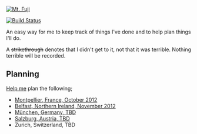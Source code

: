 [![Mt. Fuji](http://farm3.staticflickr.com/2564/3764089529_73fa703e79_n.jpg)](http://www.flickr.com/photos/dylane/3764089529/)

[![Build Status](https://secure.travis-ci.org/dylanegan/travel.png?branch=master)](http://travis-ci.org/dylanegan/travel)

An easy way for me to keep track of things I've done and to help plan things I'll do.

A ~~strikethrough~~ denotes that I didn't get to it, not that it was terrible. Nothing terrible will be recorded.

## Planning

<a href="/dylanegan/travel/fork_select" class="minibutton btn-fork" rel="facebox nofollow">Help me</a> plan the following;

* [Montpellier, France, October 2012](https://github.com/dylanegan/travel/blob/master/France/Montpellier-October-2012.md)
* [Belfast, Northern Ireland, November 2012](https://github.com/dylanegan/travel/blob/master/Northern%20Ireland/Belfast-November-2012.md)
* [München, Germany, TBD](https://github.com/dylanegan/travel/blob/master/Germany/Mu%CC%88nchen-TBD.md)
* [Salzburg, Austria, TBD](https://github.com/dylanegan/travel/blob/master/Austria/Salzburg-TBD.md)
* Zurich, Switzerland, TBD
